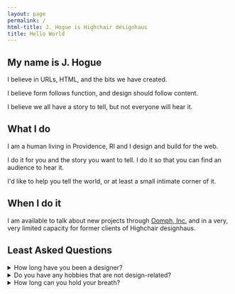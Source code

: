 ```yaml
---
layout: page
permalink: /
html-title: J. Hogue is Highchair designhaus
title: Hello World
---
```


## My name is J. Hogue

I believe in URLs, HTML, and the bits we have created.

I believe form follows function, and design should follow content.

I believe we all have a story to tell, but not everyone will hear it.

## What I do

I am a human living in Providence, RI and I design and build for the web.

I do it for you and the story you want to tell. I do it so that you can find an audience to hear it. 

I'd like to help you tell the world, or at least a small intimate corner of it. 

## When I do it

I am available to talk about new projects through [Oomph, Inc.](https://www.oomphinc.com/our-people/j-hogue/) 
and in a very, very limited capacity for former clients of Highchair designhaus.

## Least Asked Questions

<details>
  <summary>
    How long have you been a designer?
  </summary>
  <p>I consider graduation year the beginning of my career, as I was lucky to have an internship during my senior year. That was 1997, almost 30 years ago. I have been designing for the web since 2005. I am a self-taught coder but a graphic designer by education, just before digital design became _the_ thing that designers do.</p>
</details>
<details>
  <summary>
    Do you have any hobbies that are not design-related?
  </summary>
  <p>Barely. I like to take photos, I like to research local architecture, but that is a design-related website I run called [ArtInRuins.com](https://www.artinruins.com). I read some, I watch some. I have a letterpress I need to use more, but that is also design-related. I like to dad, to BBQ meats, and to skateboard.</p>
</details>
<details>
  <summary>
    How long can you hold your breath?
  </summary>
  <p>Quite a long time, according to me. I have higher than average lung capacity because I played a wind instrument as a kid. How nice of you to ask.</p>
</details>